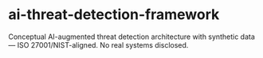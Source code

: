 # ai-threat-detection-framework
Conceptual AI-augmented threat detection architecture with synthetic data — ISO 27001/NIST-aligned. No real systems disclosed.
